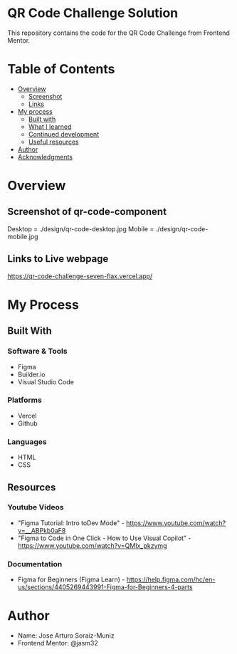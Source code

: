 # QR Code Challenge Solution
This repository contains the code for the QR Code Challenge from Frontend Mentor. 

# Table of Contents

- [Overview](#overview)
  - [Screenshot](#screenshot)
  - [Links](#links)
- [My process](#my-process)
  - [Built with](#built-with)
  - [What I learned](#what-i-learned)
  - [Continued development](#continued-development)
  - [Useful resources](#useful-resources)
- [Author](#author)
- [Acknowledgments](#acknowledgments)

# Overview

## Screenshot of qr-code-component
Desktop = ./design/qr-code-desktop.jpg
Mobile = ./design/qr-code-mobile.jpg

## Links to Live webpage
https://qr-code-challenge-seven-flax.vercel.app/ 

# My Process

## Built With

### Software & Tools
- Figma 
- Builder.io
- Visual Studio Code

### Platforms
- Vercel
- Github

### Languages
- HTML
- CSS

## Resources

### Youtube Videos
- "Figma Tutorial: Intro toDev Mode" - https://www.youtube.com/watch?v=__ABPkb0aF8 
- "Figma to Code in One Click - How to Use Visual Copilot" - https://www.youtube.com/watch?v=QMIx_pkzymg 

### Documentation
- Figma for Beginners (Figma Learn) - https://help.figma.com/hc/en-us/sections/4405269443991-Figma-for-Beginners-4-parts 

# Author
- Name: Jose Arturo Soraiz-Muniz
- Frontend Mentor: @jasm32
